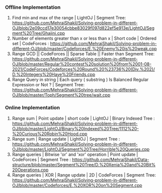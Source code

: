 ### Offline Implementation
1. Find min and max of the range | LightOJ | Segment Tree: https://github.com/MehrajShakil/Solving-problem-in-different-OJ/blob/2e09ccd17e30054cbbe83029f097d822ef5e913e/LightOJ/Segment%20Tree/Ghajini.cpp
2. Number of elements greater than x or less than x | Short code | Ordered set | CodeForces : https://github.com/MehrajShakil/Solving-problem-in-different-OJ/blob/master/Codeforces/E.%20Enemy%20is%20weak.cpp
3. Range GCD || CodeForces || Sparse Table || Faster than Segment Tree: https://github.com/MehrajShakil/Solving-problem-in-different-OJ/blob/master/Regular%20contest%20solution%20from%2001-08-2021/CodeForces/Codeforces%20Round%20%23736%20(Div.%202)/D.%20Integers%20Have%20Friends.cpp
4. Range Query in string | Each query ( substring ) Is Balanced Regular Expression or Not ?  | Segment Tree: https://github.com/MehrajShakil/Solving-problem-in-different-OJ/blob/master/Toph/Segment%20tree/wait.cpp

### Online Implementation
1. Range sum | Point update | short code | LightOJ | Binary Indexed Tree : https://github.com/MehrajShakil/Solving-problem-in-different-OJ/blob/master/LightOJ/Binary%20Indexed%20Tree/1112%20-%20Curious%20Robin%20Hood.cpp
2. Range sum | Range update | LightOJ | Segment Tree : https://github.com/MehrajShakil/Solving-problem-in-different-OJ/blob/master/LightOJ/Segment%20Tree/Horrible%20Queries.cpp
3. Range queries | Bitwise 'or' and 'xor' operation | Point update | CodeForces | Segment Tree : https://github.com/MehrajShakil/Data-structure/blob/master/Segment%20Tree/D.%20Xenia%20and%20Bit%20Operations.cpp 
4. Range queries | XOR | Range update | 2D | CodeForces | Segment Tree: https://github.com/MehrajShakil/Solving-problem-in-different-OJ/blob/master/Codeforces/E.%20XOR%20on%20Segment.cpp
